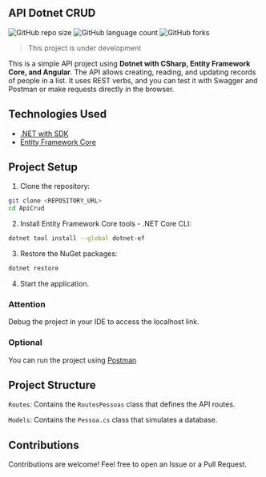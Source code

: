 ## API Dotnet CRUD

![GitHub repo size](https://img.shields.io/github/repo-size/luis-domingues/api-dotnet?style=for-the-badge)
![GitHub language count](https://img.shields.io/github/languages/count/luis-domingues/api-dotnet?style=for-the-badge)
![GitHub forks](https://img.shields.io/github/forks/luis-domingues/api-dotnet?style=for-the-badge)

> This project is under development

This is a simple API project using **Dotnet with CSharp, Entity Framework Core, and Angular**. The API allows creating, reading, and updating records of people in a list. It uses REST verbs, and you can test it with Swagger and Postman or make requests directly in the browser.

## Technologies Used

- [.NET with SDK](https://dotnet.microsoft.com/download)
- [Entity Framework Core](https://learn.microsoft.com/en-us/ef/)

## Project Setup

1. Clone the repository:
```bash
git clone <REPOSITORY_URL>
cd ApiCrud
```

2. Install Entity Framework Core tools - .NET Core CLI:
```bash
dotnet tool install --global dotnet-ef
````

3. Restore the NuGet packages:
```bash
dotnet restore
```

4. Start the application.

<h3>Attention</h3>

Debug the project in your IDE to access the localhost link.

<h3>Optional</h3>

You can run the project using [Postman](https://www.postman.com/downloads/)

## Project Structure
`Routes`: Contains the `RoutesPessoas` class that defines the API routes.

`Models`: Contains the `Pessoa.cs` class that simulates a database.

## Contributions

Contributions are welcome! Feel free to open an Issue or a Pull Request.